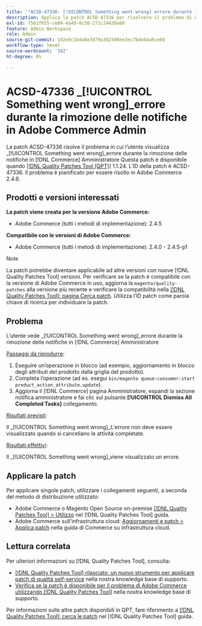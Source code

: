 ```yaml
---
title: '"ACSD-47336: [!UICONTROL Something went wrong] errore durante la rimozione delle notifiche in Adobe Commerce Admin'''
description: Applica la patch ACSD-47336 per risolvere il problema di Adobe Commerce che l’utente vede [!UICONTROL Something went wrong] errore durante la rimozione delle notifiche in [!DNL Commerce] Amministratore
exl-id: 7561f055-ce04-4a49-8c58-271c24420a60
feature: Admin Workspace
role: Admin
source-git-commit: 1d2e0c1b4a8e3d79a362500ee3ec7bde84a6ce0d
workflow-type: tm+mt
source-wordcount: '342'
ht-degree: 0%

---
```


# ACSD-47336 _[!UICONTROL Something went wrong]_errore durante la rimozione delle notifiche in Adobe Commerce Admin

La patch ACSD-47336 risolve il problema in cui l’utente visualizza _[!UICONTROL Something went wrong]_errore durante la rimozione delle notifiche in [!DNL Commerce] Amministratore Questa patch è disponibile quando [[!DNL Quality Patches Tool (QPT)]](/help/announcements/adobe-commerce-announcements/magento-quality-patches-released-new-tool-to-self-serve-quality-patches.md) 1.1.24. L’ID della patch è ACSD-47336. Il problema è pianificato per essere risolto in Adobe Commerce 2.4.6.

## Prodotti e versioni interessati

**La patch viene creata per la versione Adobe Commerce:**

* Adobe Commerce (tutti i metodi di implementazione): 2.4.5

**Compatibile con le versioni di Adobe Commerce:**

* Adobe Commerce (tutti i metodi di implementazione): 2.4.0 - 2.4.5-p1

>[!NOTE]
>
>La patch potrebbe diventare applicabile ad altre versioni con nuove [!DNL Quality Patches Tool] versioni. Per verificare se la patch è compatibile con la versione di Adobe Commerce in uso, aggiorna la `magento/quality-patches` alla versione più recente e verificare la compatibilità nella [[!DNL Quality Patches Tool]: pagina Cerca patch](https://experienceleague.adobe.com/tools/commerce-quality-patches/index.html). Utilizza l’ID patch come parola chiave di ricerca per individuare la patch.

## Problema

L’utente vede _[!UICONTROL Something went wrong]_errore durante la rimozione delle notifiche in [!DNL Commerce] Amministratore

<u>Passaggi da riprodurre</u>:

1. Eseguire un’operazione in blocco (ad esempio, aggiornamento in blocco degli attributi del prodotto dalla griglia del prodotto).
1. Completa l’operazione (ad es. esegui `bin/magento queue:consumer:start product_action_attribute.update`).
1. Aggiorna il [!DNL Commerce] pagina Amministratore, espandi la sezione notifica amministratore e fai clic sul pulsante **[!UICONTROL Dismiss All Completed Tasks]** collegamento.

<u>Risultati previsti</u>:

Il _[!UICONTROL Something went wrong]_L&#39;errore non deve essere visualizzato quando si cancellano le attività completate.

<u>Risultati effettivi</u>:

Il _[!UICONTROL Something went wrong]_viene visualizzato un errore.

## Applicare la patch

Per applicare singole patch, utilizzare i collegamenti seguenti, a seconda del metodo di distribuzione utilizzato:

* Adobe Commerce o Magento Open Source on-premise [[!DNL Quality Patches Tool] > Utilizzo](https://experienceleague.adobe.com/docs/commerce-operations/tools/quality-patches-tool/usage.html) nel [!DNL Quality Patches Tool] guida.
* Adobe Commerce sull’infrastruttura cloud: [Aggiornamenti e patch > Applica patch](https://experienceleague.adobe.com/docs/commerce-cloud-service/user-guide/develop/upgrade/apply-patches.html) nella guida di Commerce su infrastruttura cloud.

## Lettura correlata

Per ulteriori informazioni su [!DNL Quality Patches Tool], consulta:

* [[!DNL Quality Patches Tool] rilasciato: un nuovo strumento per applicare patch di qualità self-service](/help/announcements/adobe-commerce-announcements/magento-quality-patches-released-new-tool-to-self-serve-quality-patches.md) nella nostra knowledge base di supporto.
* [Verifica se la patch è disponibile per il problema di Adobe Commerce utilizzando [!DNL Quality Patches Tool]](/help/support-tools/patches-available-in-qpt-tool/check-patch-for-magento-issue-with-magento-quality-patches.md) nella nostra knowledge base di supporto.

Per informazioni sulle altre patch disponibili in QPT, fare riferimento a [[!DNL Quality Patches Tool]: cerca le patch](https://experienceleague.adobe.com/tools/commerce-quality-patches/index.html) nel [!DNL Quality Patches Tool] guida.
